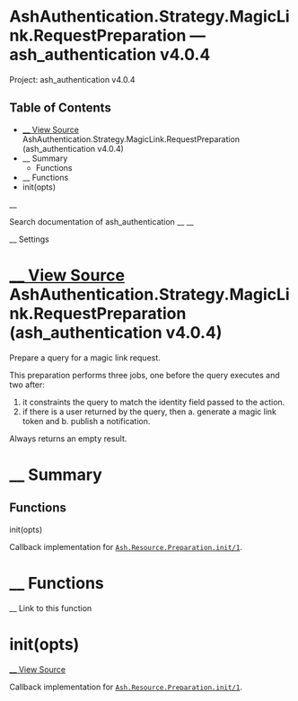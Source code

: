 # AshAuthentication.Strategy.MagicLink.RequestPreparation — ash_authentication v4.0.4

Project: ash_authentication v4.0.4

## Table of Contents

- [ __ View Source ](external_link) AshAuthentication.Strategy.MagicLink.RequestPreparation (ash_authentication v4.0.4)
- __ Summary
  - Functions
- __ Functions
- init(opts)

__

Search documentation of ash_authentication __ __

__ Settings

#  [ __ View Source ](external_link) AshAuthentication.Strategy.MagicLink.RequestPreparation (ash_authentication v4.0.4)

Prepare a query for a magic link request.

This preparation performs three jobs, one before the query executes and two after:

  1. it constraints the query to match the identity field passed to the action.
  2. if there is a user returned by the query, then a. generate a magic link token and b. publish a notification.



Always returns an empty result.

#  __ Summary

##  Functions

init(opts)

Callback implementation for [`Ash.Resource.Preparation.init/1`](3.4.1/Ash.Resource.Preparation.html#c:init/1).

#  __ Functions

__ Link to this function

# init(opts)

[ __ View Source ](external_link)

Callback implementation for [`Ash.Resource.Preparation.init/1`](3.4.1/Ash.Resource.Preparation.html#c:init/1).
